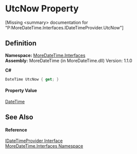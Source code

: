 # UtcNow Property


\[Missing &lt;summary&gt; documentation for "P:MoreDateTime.Interfaces.IDateTimeProvider.UtcNow"\]



## Definition
**Namespace:** <a href="ef345705-d0d8-5472-d7be-04b87d131a0e">MoreDateTime.Interfaces</a>  
**Assembly:** MoreDateTime (in MoreDateTime.dll) Version: 1.1.0

**C#**
``` C#
DateTime UtcNow { get; }
```



#### Property Value
<a href="https://learn.microsoft.com/dotnet/api/system.datetime" target="_blank" rel="noopener noreferrer">DateTime</a>

## See Also


#### Reference
<a href="16c40ca5-4bdf-18a4-8467-57009bcc2401">IDateTimeProvider Interface</a>  
<a href="ef345705-d0d8-5472-d7be-04b87d131a0e">MoreDateTime.Interfaces Namespace</a>  
